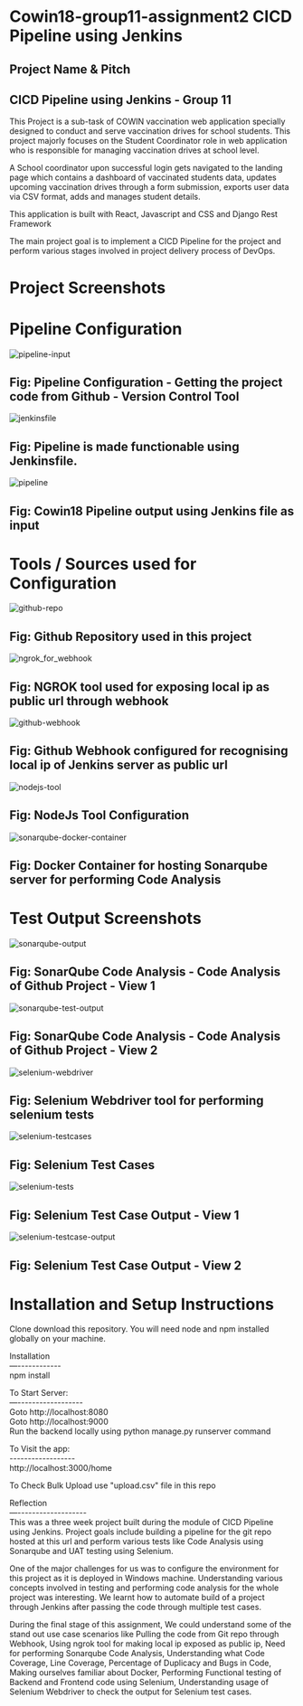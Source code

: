 # Cowin18-group11-assignment2 CICD Pipeline using Jenkins


## Project Name & Pitch <br/>

## CICD Pipeline using Jenkins - Group 11

This Project is a sub-task of COWIN vaccination web application specially designed to conduct and serve vaccination drives for school students. This project majorly focuses on the Student Coordinator role in web application who is responsible for managing vaccination drives at school level. 

A School coordinator upon successful login gets navigated to the landing page which contains a dashboard of vaccinated students data, updates upcoming vaccination drives through a form submission, exports user data via CSV format, adds and manages student details.

This application is built with React, Javascript and CSS and Django Rest Framework

The main project goal is to implement a CICD Pipeline for the project and perform various stages involved in project delivery process of DevOps.

# Project Screenshots

# Pipeline Configuration
![pipeline-input](https://user-images.githubusercontent.com/94062868/177508807-328b0719-7597-4f35-8019-45e6eb7a1fdd.PNG)
## Fig: Pipeline Configuration - Getting the project code from Github - Version Control Tool 
![jenkinsfile](https://user-images.githubusercontent.com/94062868/177508786-5bd6824a-c787-498a-920f-2b391674bd66.PNG)
## Fig: Pipeline is made functionable using Jenkinsfile.
![pipeline](https://user-images.githubusercontent.com/94062868/177508799-ffad254f-66f2-4dde-a61d-6c608a00842b.PNG)
## Fig: Cowin18 Pipeline output using Jenkins file as input

# Tools / Sources used for Configuration
![github-repo](https://user-images.githubusercontent.com/94062868/177508827-c5a6c1f3-11d8-4ce3-92c7-ccdecc0bc59d.PNG)
## Fig: Github Repository used in this project
![ngrok_for_webhook](https://user-images.githubusercontent.com/94062868/177508794-6fc6cb1a-1654-45b5-a358-81ee0323840e.PNG)
## Fig: NGROK tool used for exposing local ip as public url through webhook
![github-webhook](https://user-images.githubusercontent.com/94062868/177508831-5308f4fc-e758-4ee5-994c-8664b0d2b665.PNG)
## Fig: Github Webhook configured for recognising local ip of Jenkins server as public url 
![nodejs-tool](https://user-images.githubusercontent.com/94062868/177508798-1441fed1-c5cd-4719-b655-4b11ce6f6d0f.PNG)
## Fig: NodeJs Tool Configuration
![sonarqube-docker-container](https://user-images.githubusercontent.com/94062868/177508821-62dc5b7d-e32b-4095-afd0-cfba7ff3db30.PNG)
## Fig: Docker Container for hosting Sonarqube server for performing Code Analysis

# Test Output Screenshots 
![sonarqube-output](https://user-images.githubusercontent.com/94062868/177508822-29a9e0f7-2d88-4583-bb7e-2495ecda86b5.PNG)
## Fig: SonarQube Code Analysis - Code Analysis of Github Project - View 1
![sonarqube-test-output](https://user-images.githubusercontent.com/94062868/177508823-4acbcaa9-c78e-4272-892e-e85035e44e11.PNG)
## Fig: SonarQube Code Analysis - Code Analysis of Github Project - View 2
![selenium-webdriver](https://user-images.githubusercontent.com/94062868/177508820-6700fe54-0ba6-49d7-acf9-10ae8eece853.PNG)
## Fig: Selenium Webdriver tool for performing selenium tests
![selenium-testcases](https://user-images.githubusercontent.com/94062868/177508812-f1ee1b04-b8ae-4490-9372-bbe1de1837c0.PNG)
## Fig: Selenium Test Cases 
![selenium-tests](https://user-images.githubusercontent.com/94062868/177508816-90e7090a-50a4-48d8-aa4d-6e242e932ab5.PNG)
## Fig: Selenium Test Case Output - View 1
![selenium-testcase-output](https://user-images.githubusercontent.com/94062868/177508810-addd7ddf-6fc8-4816-96f4-b5bfa4a58047.PNG)
## Fig: Selenium Test Case Output - View 2


# Installation and Setup Instructions

Clone download this repository. You will need node and npm installed globally on your machine.

Installation <br/>
—------------ <br/>
npm install

To Start Server: <br/>
—------------------ <br/>
Goto http://localhost:8080 <br/>
Goto http://localhost:9000 <br/>
Run the backend locally using python manage.py runserver command

To Visit the app: <br/>
------------------ <br/>
http://localhost:3000/home

To Check Bulk Upload use "upload.csv" file in this repo

Reflection <br/>
—------------------- <br/>
This was a three week project built during the module of CICD Pipeline using Jenkins. Project goals include building a pipeline for the git repo hosted at this url and perform various tests like Code Analysis using Sonarqube and UAT testing using Selenium. 

One of the major challenges for us was to configure the environment for this project as it is deployed in Windows machine. Understanding various concepts involved in testing and performing code analysis for the whole project was interesting. We learnt how to automate build of a project through Jenkins after passing the code through multiple test cases.

During the final stage of this assignment, We could understand some of the stand out use case scenarios like Pulling the code from Git repo through Webhook, Using ngrok tool for making local ip exposed as public ip, Need for performing Sonarqube Code Analysis, Understanding what Code Coverage, Line Coverage, Percentage of Duplicacy and Bugs in Code, Making ourselves familiar about Docker, Performing Functional testing of Backend and Frontend code using Selenium, Understanding usage of Selenium Webdriver to check the output for Selenium test cases. 


